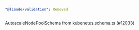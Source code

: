 ```yaml
---
"@linode/validation": Removed
---
```


AutoscaleNodePoolSchema from kubenetes.schema.ts ([#12033](https://github.com/linode/manager/pull/12033))
